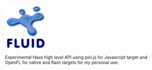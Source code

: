 ![fluid logo](https://raw.githubusercontent.com/adireddy/fluid/master/logo.png)

Experimental Haxe high level API using pixi.js for Javascript target and OpenFL for native and flash targets for my personal use.
